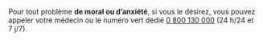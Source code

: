 Pour tout problème **de moral ou d’anxiété**, si vous le désirez, vous pouvez appeler votre médecin ou le numéro vert dédié <a href="tel:0800130000;phone-context=+33">0 800 130 000</a> (24 h/24 et 7 j/7).
